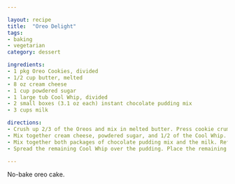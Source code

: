 ```yaml
---

layout: recipe
title:  "Oreo Delight"
tags: 
- baking
- vegetarian
category: dessert

ingredients:
- 1 pkg Oreo Cookies, divided
- 1/2 cup butter, melted
- 8 oz cream cheese
- 1 cup powdered sugar
- 1 large tub Cool Whip, divided
- 2 small boxes (3.1 oz each) instant chocolate pudding mix
- 3 cups milk

directions:
- Crush up 2/3 of the Oreos and mix in melted butter. Press cookie crumb mixture into the bottom of a 9X13-inch pan and press firmly to form the crust. 
- Mix together cream cheese, powdered sugar, and 1/2 of the Cool Whip. Spread over Oreo crust. 
- Mix together both packages of chocolate pudding mix and the milk. Refrigerate about 20 minutes until the pudding thickens. Spread over the cream cheese layer. 
- Spread the remaining Cool Whip over the pudding. Place the remaining Oreos into a plastic tip-top bag and smash into medium-sized pieces. You should have some chunks of cookies and some crumbs. Sprinkle oreo pieces and crumbs over the Cool Whip. Refrigerate at least 3 hours before serving. 

---
```


No-bake oreo cake.